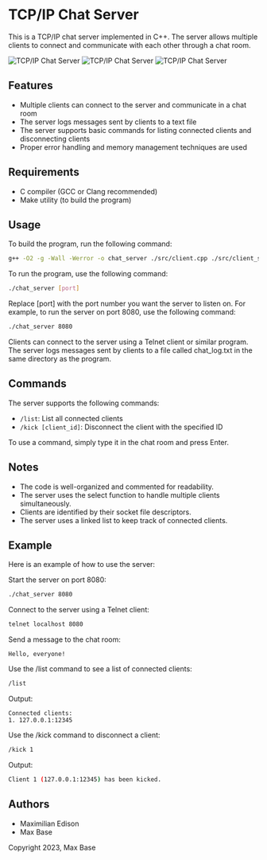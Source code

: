 # TCP/IP Chat Server

This is a TCP/IP chat server implemented in C++. The server allows multiple clients to connect and communicate with each other through a chat room.

![TCP/IP Chat Server](https://github.com/BaseMax/TCP-IP-Chat-Server/assets/2658040/52ac2a1c-4849-4a0e-9b0e-e7e18866d630)
![TCP/IP Chat Server](https://github.com/BaseMax/TCP-IP-Chat-Server/assets/2658040/52ac2a1c-4849-4a0e-9b0e-e7e18866d630)
![TCP/IP Chat Server](https://github.com/BaseMax/TCP-IP-Chat-Server/assets/2658040/52ac2a1c-4849-4a0e-9b0e-e7e18866d630)

## Features

- Multiple clients can connect to the server and communicate in a chat room
- The server logs messages sent by clients to a text file
- The server supports basic commands for listing connected clients and disconnecting clients
- Proper error handling and memory management techniques are used

## Requirements

- C compiler (GCC or Clang recommended)
- Make utility (to build the program)

## Usage

To build the program, run the following command:

```bash
g++ -O2 -g -Wall -Werror -o chat_server ./src/client.cpp ./src/client_server.cpp ./src/server.cpp
```

To run the program, use the following command:

```bash
./chat_server [port]
```

Replace [port] with the port number you want the server to listen on. For example, to run the server on port 8080, use the following command:

```bash
./chat_server 8080
```

Clients can connect to the server using a Telnet client or similar program. The server logs messages sent by clients to a file called chat_log.txt in the same directory as the program.

## Commands

The server supports the following commands:

- `/list`: List all connected clients
- `/kick [client_id]`: Disconnect the client with the specified ID

To use a command, simply type it in the chat room and press Enter.

## Notes
- The code is well-organized and commented for readability.
- The server uses the select function to handle multiple clients simultaneously.
- Clients are identified by their socket file descriptors.
- The server uses a linked list to keep track of connected clients.

## Example

Here is an example of how to use the server:

Start the server on port 8080:
```bash
./chat_server 8080
```

Connect to the server using a Telnet client:

```bash
telnet localhost 8080
```

Send a message to the chat room:
```
Hello, everyone!
```

Use the /list command to see a list of connected clients:

```bash
/list
```

Output:

```
Connected clients:
1. 127.0.0.1:12345
```

Use the /kick command to disconnect a client:

```bash
/kick 1
```

Output:

```bash
Client 1 (127.0.0.1:12345) has been kicked.
```

## Authors

- Maximilian Edison
- Max Base

Copyright 2023, Max Base
